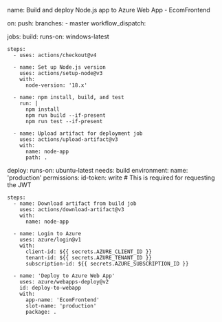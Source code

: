 name: Build and deploy Node.js app to Azure Web App - EcomFrontend

on:
  push:
    branches:
      - master
  workflow_dispatch:

jobs:
  build:
    runs-on: windows-latest

    steps:
      - uses: actions/checkout@v4

      - name: Set up Node.js version
        uses: actions/setup-node@v3
        with:
          node-version: '18.x'

      - name: npm install, build, and test
        run: |
          npm install
          npm run build --if-present
          npm run test --if-present

      - name: Upload artifact for deployment job
        uses: actions/upload-artifact@v3
        with:
          name: node-app
          path: .

  deploy:
    runs-on: ubuntu-latest
    needs: build
    environment:
      name: 'production'
    permissions:
      id-token: write  # This is required for requesting the JWT

    steps:
      - name: Download artifact from build job
        uses: actions/download-artifact@v3
        with:
          name: node-app

      - name: Login to Azure
        uses: azure/login@v1
        with:
          client-id: ${{ secrets.AZURE_CLIENT_ID }}
          tenant-id: ${{ secrets.AZURE_TENANT_ID }}
          subscription-id: ${{ secrets.AZURE_SUBSCRIPTION_ID }}

      - name: 'Deploy to Azure Web App'
        uses: azure/webapps-deploy@v2
        id: deploy-to-webapp
        with:
          app-name: 'EcomFrontend'
          slot-name: 'production'
          package: .
